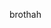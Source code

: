 <html lang="it">
  <head>
    <style>
      html 
      { font-size: "10px"; }
    </style>  
    <meta charset="utf-8">
  </head>
<body>
  <p>
    brothah
  </p>
</body>
</html>
